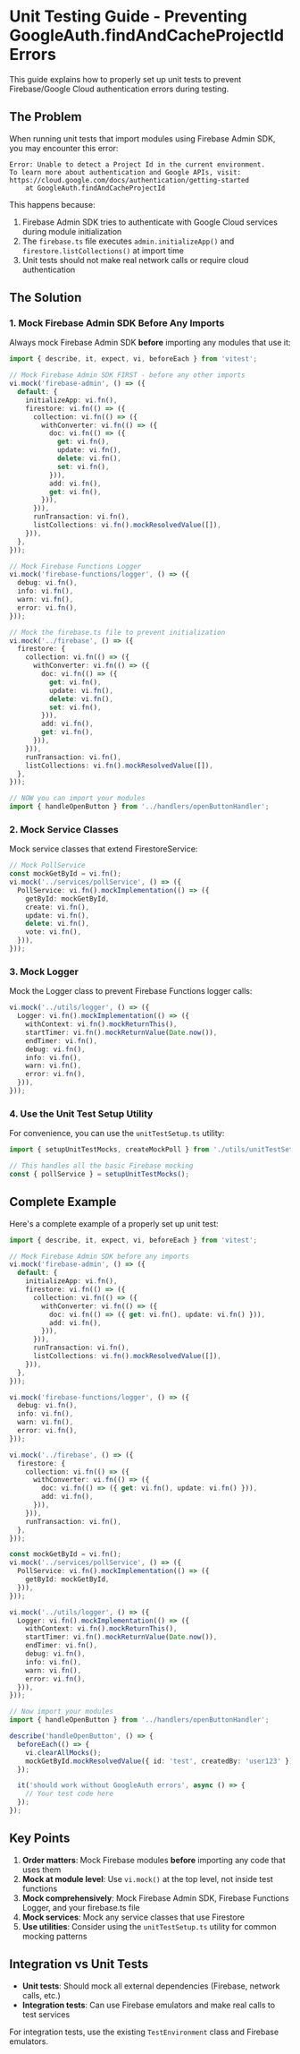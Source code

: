 # Unit Testing Guide - Preventing GoogleAuth.findAndCacheProjectId Errors

This guide explains how to properly set up unit tests to prevent Firebase/Google Cloud authentication errors during testing.

## The Problem

When running unit tests that import modules using Firebase Admin SDK, you may encounter this error:

```
Error: Unable to detect a Project Id in the current environment.
To learn more about authentication and Google APIs, visit:
https://cloud.google.com/docs/authentication/getting-started
    at GoogleAuth.findAndCacheProjectId
```

This happens because:

1. Firebase Admin SDK tries to authenticate with Google Cloud services during module initialization
2. The `firebase.ts` file executes `admin.initializeApp()` and `firestore.listCollections()` at import time
3. Unit tests should not make real network calls or require cloud authentication

## The Solution

### 1. Mock Firebase Admin SDK Before Any Imports

Always mock Firebase Admin SDK **before** importing any modules that use it:

```typescript
import { describe, it, expect, vi, beforeEach } from 'vitest';

// Mock Firebase Admin SDK FIRST - before any other imports
vi.mock('firebase-admin', () => ({
  default: {
    initializeApp: vi.fn(),
    firestore: vi.fn(() => ({
      collection: vi.fn(() => ({
        withConverter: vi.fn(() => ({
          doc: vi.fn(() => ({
            get: vi.fn(),
            update: vi.fn(),
            delete: vi.fn(),
            set: vi.fn(),
          })),
          add: vi.fn(),
          get: vi.fn(),
        })),
      })),
      runTransaction: vi.fn(),
      listCollections: vi.fn().mockResolvedValue([]),
    })),
  },
}));

// Mock Firebase Functions Logger
vi.mock('firebase-functions/logger', () => ({
  debug: vi.fn(),
  info: vi.fn(),
  warn: vi.fn(),
  error: vi.fn(),
}));

// Mock the firebase.ts file to prevent initialization
vi.mock('../firebase', () => ({
  firestore: {
    collection: vi.fn(() => ({
      withConverter: vi.fn(() => ({
        doc: vi.fn(() => ({
          get: vi.fn(),
          update: vi.fn(),
          delete: vi.fn(),
          set: vi.fn(),
        })),
        add: vi.fn(),
        get: vi.fn(),
      })),
    })),
    runTransaction: vi.fn(),
    listCollections: vi.fn().mockResolvedValue([]),
  },
}));

// NOW you can import your modules
import { handleOpenButton } from '../handlers/openButtonHandler';
```

### 2. Mock Service Classes

Mock service classes that extend FirestoreService:

```typescript
// Mock PollService
const mockGetById = vi.fn();
vi.mock('../services/pollService', () => ({
  PollService: vi.fn().mockImplementation(() => ({
    getById: mockGetById,
    create: vi.fn(),
    update: vi.fn(),
    delete: vi.fn(),
    vote: vi.fn(),
  })),
}));
```

### 3. Mock Logger

Mock the Logger class to prevent Firebase Functions logger calls:

```typescript
vi.mock('../utils/logger', () => ({
  Logger: vi.fn().mockImplementation(() => ({
    withContext: vi.fn().mockReturnThis(),
    startTimer: vi.fn().mockReturnValue(Date.now()),
    endTimer: vi.fn(),
    debug: vi.fn(),
    info: vi.fn(),
    warn: vi.fn(),
    error: vi.fn(),
  })),
}));
```

### 4. Use the Unit Test Setup Utility

For convenience, you can use the `unitTestSetup.ts` utility:

```typescript
import { setupUnitTestMocks, createMockPoll } from './utils/unitTestSetup';

// This handles all the basic Firebase mocking
const { pollService } = setupUnitTestMocks();
```

## Complete Example

Here's a complete example of a properly set up unit test:

```typescript
import { describe, it, expect, vi, beforeEach } from 'vitest';

// Mock Firebase Admin SDK before any imports
vi.mock('firebase-admin', () => ({
  default: {
    initializeApp: vi.fn(),
    firestore: vi.fn(() => ({
      collection: vi.fn(() => ({
        withConverter: vi.fn(() => ({
          doc: vi.fn(() => ({ get: vi.fn(), update: vi.fn() })),
          add: vi.fn(),
        })),
      })),
      runTransaction: vi.fn(),
      listCollections: vi.fn().mockResolvedValue([]),
    })),
  },
}));

vi.mock('firebase-functions/logger', () => ({
  debug: vi.fn(),
  info: vi.fn(),
  warn: vi.fn(),
  error: vi.fn(),
}));

vi.mock('../firebase', () => ({
  firestore: {
    collection: vi.fn(() => ({
      withConverter: vi.fn(() => ({
        doc: vi.fn(() => ({ get: vi.fn(), update: vi.fn() })),
        add: vi.fn(),
      })),
    })),
    runTransaction: vi.fn(),
  },
}));

const mockGetById = vi.fn();
vi.mock('../services/pollService', () => ({
  PollService: vi.fn().mockImplementation(() => ({
    getById: mockGetById,
  })),
}));

vi.mock('../utils/logger', () => ({
  Logger: vi.fn().mockImplementation(() => ({
    withContext: vi.fn().mockReturnThis(),
    startTimer: vi.fn().mockReturnValue(Date.now()),
    endTimer: vi.fn(),
    debug: vi.fn(),
    info: vi.fn(),
    warn: vi.fn(),
    error: vi.fn(),
  })),
}));

// Now import your modules
import { handleOpenButton } from '../handlers/openButtonHandler';

describe('handleOpenButton', () => {
  beforeEach(() => {
    vi.clearAllMocks();
    mockGetById.mockResolvedValue({ id: 'test', createdBy: 'user123' });
  });

  it('should work without GoogleAuth errors', async () => {
    // Your test code here
  });
});
```

## Key Points

1. **Order matters**: Mock Firebase modules **before** importing any code that uses them
2. **Mock at module level**: Use `vi.mock()` at the top level, not inside test functions
3. **Mock comprehensively**: Mock Firebase Admin SDK, Firebase Functions Logger, and your firebase.ts file
4. **Mock services**: Mock any service classes that use Firestore
5. **Use utilities**: Consider using the `unitTestSetup.ts` utility for common mocking patterns

## Integration vs Unit Tests

- **Unit tests**: Should mock all external dependencies (Firebase, network calls, etc.)
- **Integration tests**: Can use Firebase emulators and make real calls to test services

For integration tests, use the existing `TestEnvironment` class and Firebase emulators.

